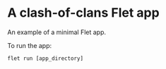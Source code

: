 # A clash-of-clans Flet app

An example of a minimal Flet app.

To run the app:

```
flet run [app_directory]
```